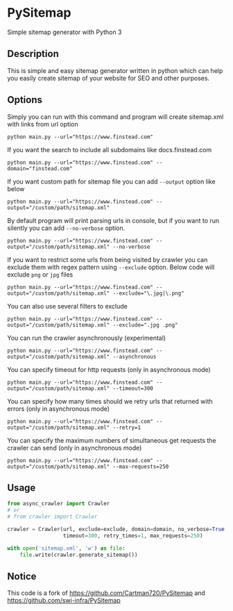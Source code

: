 # PySitemap

Simple sitemap generator with Python 3

## Description
This is simple and easy sitemap generator written in python which can help you easily create sitemap of your website for SEO and other purposes.

## Options
Simply you can run with this command and program will create sitemap.xml with links from url option
```
python main.py --url="https://www.finstead.com"
```

If you want the search to include all subdomains like docs.finstead.com
```
python main.py --url="https://www.finstead.com" --domain="finstead.com"
```

If you want custom path for sitemap file you can add `--output` option like below
```
python main.py --url="https://www.finstead.com" --output="/custom/path/sitemap.xml"
```

By default program will print parsing urls in console, but if you want to run silently you can add `--no-verbose` option.
```
python main.py --url="https://www.finstead.com" --output="/custom/path/sitemap.xml" --no-verbose
```

If you want to restrict some urls from being visited by crawler you can exclude them with regex pattern using `--exclude` option. Below code will exclude `png` or `jpg` files
```
python main.py --url="https://www.finstead.com" --output="/custom/path/sitemap.xml" --exclude="\.jpg|\.png"
```

You can also use several filters to exclude
```
python main.py --url="https://www.finstead.com" --output="/custom/path/sitemap.xml" --exclude=".jpg .png"
```

You can run the crawler asynchronously (experimental)
```
python main.py --url="https://www.finstead.com" --output="/custom/path/sitemap.xml" --asynchronous
```

You can specify timeout for http requests (only in asynchronous mode)
```
python main.py --url="https://www.finstead.com" --output="/custom/path/sitemap.xml" --timeout=300
```

You can specify how many times should we retry urls that returned with errors (only in asynchronous mode)
```
python main.py --url="https://www.finstead.com" --output="/custom/path/sitemap.xml" --retry=1
```

You can specify the maximum numbers of simultaneous get requests the crawler can send (only in asynchronous mode)
```
python main.py --url="https://www.finstead.com" --output="/custom/path/sitemap.xml" --max-requests=250
```

## Usage

```python
from async_crawler import Crawler
# or 
# from crawler import Crawler

crawler = Crawler(url, exclude=exclude, domain=domain, no_verbose=True,
                  timeout=300, retry_times=1, max_requests=250)

with open('sitemap.xml', 'w') as file:
    file.write(crawler.generate_sitemap())
```

## Notice

This code is a fork of https://github.com/Cartman720/PySitemap and https://github.com/swi-infra/PySitemap